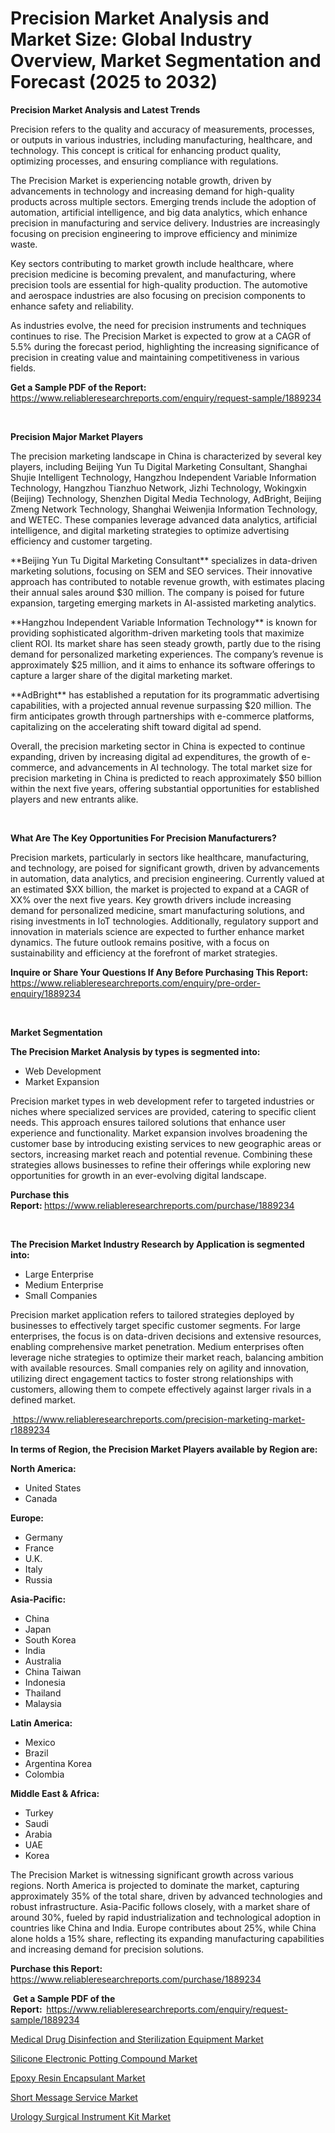 <p><h1>Precision Market Analysis and Market Size: Global Industry Overview, Market Segmentation and Forecast (2025 to 2032)</h1></p><p><strong>Precision Market Analysis and Latest Trends</strong></p>
<p><p>Precision refers to the quality and accuracy of measurements, processes, or outputs in various industries, including manufacturing, healthcare, and technology. This concept is critical for enhancing product quality, optimizing processes, and ensuring compliance with regulations. </p><p>The Precision Market is experiencing notable growth, driven by advancements in technology and increasing demand for high-quality products across multiple sectors. Emerging trends include the adoption of automation, artificial intelligence, and big data analytics, which enhance precision in manufacturing and service delivery. Industries are increasingly focusing on precision engineering to improve efficiency and minimize waste.</p><p>Key sectors contributing to market growth include healthcare, where precision medicine is becoming prevalent, and manufacturing, where precision tools are essential for high-quality production. The automotive and aerospace industries are also focusing on precision components to enhance safety and reliability.</p><p>As industries evolve, the need for precision instruments and techniques continues to rise. The Precision Market is expected to grow at a CAGR of 5.5% during the forecast period, highlighting the increasing significance of precision in creating value and maintaining competitiveness in various fields.</p></p>
<p><strong>Get a Sample PDF of the Report:&nbsp;</strong> <a href="https://www.reliableresearchreports.com/enquiry/request-sample/1889234?utm_campaign=12&utm_medium=2&utm_source=Github&utm_content=ia&utm_term=14012025&utm_id=precision">https://www.reliableresearchreports.com/enquiry/request-sample/1889234</a></p>
<p>&nbsp;</p>
<p><strong>Precision Major Market Players</strong></p>
<p><p>The precision marketing landscape in China is characterized by several key players, including Beijing Yun Tu Digital Marketing Consultant, Shanghai Shujie Intelligent Technology, Hangzhou Independent Variable Information Technology, Hangzhou Tianzhuo Network, Jizhi Technology, Wokingxin (Beijing) Technology, Shenzhen Digital Media Technology, AdBright, Beijing Zmeng Network Technology, Shanghai Weiwenjia Information Technology, and WETEC. These companies leverage advanced data analytics, artificial intelligence, and digital marketing strategies to optimize advertising efficiency and customer targeting.</p><p>**Beijing Yun Tu Digital Marketing Consultant** specializes in data-driven marketing solutions, focusing on SEM and SEO services. Their innovative approach has contributed to notable revenue growth, with estimates placing their annual sales around $30 million. The company is poised for future expansion, targeting emerging markets in AI-assisted marketing analytics.</p><p>**Hangzhou Independent Variable Information Technology** is known for providing sophisticated algorithm-driven marketing tools that maximize client ROI. Its market share has seen steady growth, partly due to the rising demand for personalized marketing experiences. The company’s revenue is approximately $25 million, and it aims to enhance its software offerings to capture a larger share of the digital marketing market.</p><p>**AdBright** has established a reputation for its programmatic advertising capabilities, with a projected annual revenue surpassing $20 million. The firm anticipates growth through partnerships with e-commerce platforms, capitalizing on the accelerating shift toward digital ad spend.</p><p>Overall, the precision marketing sector in China is expected to continue expanding, driven by increasing digital ad expenditures, the growth of e-commerce, and advancements in AI technology. The total market size for precision marketing in China is predicted to reach approximately $50 billion within the next five years, offering substantial opportunities for established players and new entrants alike.</p></p>
<p>&nbsp;</p>
<p><strong>What Are The Key Opportunities For Precision Manufacturers?</strong></p>
<p><p>Precision markets, particularly in sectors like healthcare, manufacturing, and technology, are poised for significant growth, driven by advancements in automation, data analytics, and precision engineering. Currently valued at an estimated $XX billion, the market is projected to expand at a CAGR of XX% over the next five years. Key growth drivers include increasing demand for personalized medicine, smart manufacturing solutions, and rising investments in IoT technologies. Additionally, regulatory support and innovation in materials science are expected to further enhance market dynamics. The future outlook remains positive, with a focus on sustainability and efficiency at the forefront of market strategies.</p></p>
<p><strong>Inquire or Share Your Questions If Any Before Purchasing This Report:</strong> <a href="https://www.reliableresearchreports.com/enquiry/pre-order-enquiry/1889234?utm_campaign=12&utm_medium=2&utm_source=Github&utm_content=ia&utm_term=14012025&utm_id=precision">https://www.reliableresearchreports.com/enquiry/pre-order-enquiry/1889234</a></p>
<p>&nbsp;</p>
<p><strong>Market Segmentation</strong></p>
<p><strong>The Precision Market Analysis by types is segmented into:</strong></p>
<p><ul><li>Web Development</li><li>Market Expansion</li></ul></p>
<p><p>Precision market types in web development refer to targeted industries or niches where specialized services are provided, catering to specific client needs. This approach ensures tailored solutions that enhance user experience and functionality. Market expansion involves broadening the customer base by introducing existing services to new geographic areas or sectors, increasing market reach and potential revenue. Combining these strategies allows businesses to refine their offerings while exploring new opportunities for growth in an ever-evolving digital landscape.</p></p>
<p><strong>Purchase this Report:&nbsp;</strong><a href="https://www.reliableresearchreports.com/purchase/1889234?utm_campaign=12&utm_medium=2&utm_source=Github&utm_content=ia&utm_term=14012025&utm_id=precision">https://www.reliableresearchreports.com/purchase/1889234</a></p>
<p>&nbsp;</p>
<p><strong>The Precision Market Industry Research by Application is segmented into:</strong></p>
<p><ul><li>Large Enterprise</li><li>Medium Enterprise</li><li>Small Companies</li></ul></p>
<p><p>Precision market application refers to tailored strategies deployed by businesses to effectively target specific customer segments. For large enterprises, the focus is on data-driven decisions and extensive resources, enabling comprehensive market penetration. Medium enterprises often leverage niche strategies to optimize their market reach, balancing ambition with available resources. Small companies rely on agility and innovation, utilizing direct engagement tactics to foster strong relationships with customers, allowing them to compete effectively against larger rivals in a defined market.</p></p>
<p><a href="https://www.reliableresearchreports.com/precision-marketing-market-r1889234?utm_campaign=12&utm_medium=2&utm_source=Github&utm_content=ia&utm_term=14012025&utm_id=precision">&nbsp;https://www.reliableresearchreports.com/precision-marketing-market-r1889234</a></p>
<p><strong>In terms of Region, the Precision Market Players available by Region are:</strong></p>
<p>
    <p> <strong> North America: </strong>
        <ul>
            <li>United States</li>
            <li>Canada</li>
        </ul>
        </p> 
    <p> <strong> Europe: </strong>
        <ul>
            <li>Germany</li>
            <li>France</li>
            <li>U.K.</li>
            <li>Italy</li>
            <li>Russia</li>
        </ul>
        </p> 
    <p> <strong> Asia-Pacific: </strong>
        <ul>
            <li>China</li>
            <li>Japan</li>
            <li>South Korea</li>
            <li>India</li>
            <li>Australia</li>
            <li>China Taiwan</li>
            <li>Indonesia</li>
            <li>Thailand</li>
            <li>Malaysia</li>
        </ul>
        </p> 
    <p> <strong> Latin America: </strong>
        <ul>
            <li>Mexico</li>
            <li>Brazil</li>
            <li>Argentina Korea</li>
            <li>Colombia</li>
        </ul>
        </p> 
    <p> <strong> Middle East & Africa: </strong>
        <ul>
            <li>Turkey</li>
            <li>Saudi</li>
            <li>Arabia</li>
            <li>UAE</li>
            <li>Korea</li>
        </ul>
    </p>
    </p>
<p><p>The Precision Market is witnessing significant growth across various regions. North America is projected to dominate the market, capturing approximately 35% of the total share, driven by advanced technologies and robust infrastructure. Asia-Pacific follows closely, with a market share of around 30%, fueled by rapid industrialization and technological adoption in countries like China and India. Europe contributes about 25%, while China alone holds a 15% share, reflecting its expanding manufacturing capabilities and increasing demand for precision solutions.</p></p>
<p><strong>Purchase this Report: </strong><a href="https://www.reliableresearchreports.com/purchase/1889234?utm_campaign=12&utm_medium=2&utm_source=Github&utm_content=ia&utm_term=14012025&utm_id=precision">https://www.reliableresearchreports.com/purchase/1889234</a></p>
<p>&nbsp;<strong>Get a Sample PDF of the Report:&nbsp;&nbsp;</strong><a href="https://www.reliableresearchreports.com/enquiry/request-sample/1889234?utm_campaign=12&utm_medium=2&utm_source=Github&utm_content=ia&utm_term=14012025&utm_id=precision">https://www.reliableresearchreports.com/enquiry/request-sample/1889234</a></p>
<p><strong></strong></p>
<p><p><a href="https://github.com/edacruz6/Market-Research-Report-List-1/blob/main/medical-drug-disinfection-and-sterilization-equipment-market.md?utm_campaign=12&utm_medium=2&utm_source=Github&utm_content=ia&utm_term=14012025&utm_id=precision">Medical Drug Disinfection and Sterilization Equipment Market</a></p><p><a href="https://github.com/seanmcma708/Market-Research-Report-List-1/blob/main/silicone-electronic-potting-compound-market.md?utm_campaign=12&utm_medium=2&utm_source=Github&utm_content=ia&utm_term=14012025&utm_id=precision">Silicone Electronic Potting Compound Market</a></p><p><a href="https://github.com/GenaGaines34/Market-Research-Report-List-1/blob/main/epoxy-resin-encapsulant-market.md?utm_campaign=12&utm_medium=2&utm_source=Github&utm_content=ia&utm_term=14012025&utm_id=precision">Epoxy Resin Encapsulant Market</a></p><p><a href="https://github.com/yankimber90yankim/Market-Research-Report-List-1/blob/main/short-message-service-market.md?utm_campaign=12&utm_medium=2&utm_source=Github&utm_content=ia&utm_term=14012025&utm_id=precision">Short Message Service Market</a></p><p><a href="https://github.com/princessbartram3/Market-Research-Report-List-1/blob/main/urology-surgical-instrument-kit-market.md?utm_campaign=12&utm_medium=2&utm_source=Github&utm_content=ia&utm_term=14012025&utm_id=precision">Urology Surgical Instrument Kit Market</a></p></p>